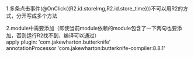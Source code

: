 1.多条点击事件(@OnClick({R2.id.storeImg,R2.id.store_time}))不可以用R2的方式，分开写成多个方法<p>
2.module中需要添加（即使当前module依赖的module包含了一下两句也要添加，否则运行R2找不到，编译可以通过）<br>
apply plugin: 'com.jakewharton.butterknife'<br>
annotationProcessor 'com.jakewharton:butterknife-compiler:8.8.1'
